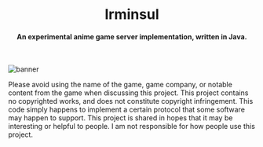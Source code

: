 <h1 align="center">Irminsul</h1>
<h4 align="center">An experimental anime game server implementation, written in Java.</h4>
<br>

![banner](https://github.com/user-attachments/assets/126e13fa-d6c0-4fc5-bfee-735b18b444bb)

Please avoid using the name of the game, game company, or notable content from the game when discussing this project.
This project contains no copyrighted works, and does not constitute copyright infringement. This code simply happens
to implement a certain protocol that some software may happen to support. This project is shared in hopes that it may
be interesting or helpful to people. I am not responsible for how people use this project.